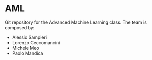 # AML
Git repository for the Advanced Machine Learning class.
The team is composed by:
- Alessio Sampieri
- Lorenzo Ceccomancini
- Michele Meo
- Paolo Mandica

